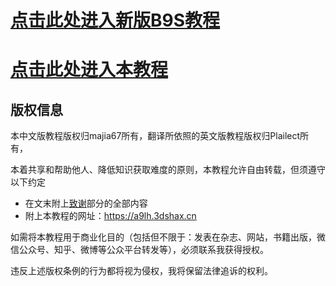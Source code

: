 # [点击此处进入新版B9S教程](https://3dshax.cn)

# [点击此处进入本教程](https://a9lh.3dshax.cn)

## 版权信息

本中文版教程版权归majia67所有，翻译所依照的英文版教程版权归Plailect所有，

本着共享和帮助他人、降低知识获取难度的原则，本教程允许自由转载，但须遵守以下约定

+ 在文末附上[致谢](https://a9lh.3dshax.cn/credits)部分的全部内容
+ 附上本教程的网址：https://a9lh.3dshax.cn

如需将本教程用于商业化目的（包括但不限于：发表在杂志、网站，书籍出版，微信公众号、知乎、微博等公众平台转发等），必须联系我获得授权。

违反上述版权条例的行为都将视为侵权，我将保留法律追诉的权利。
